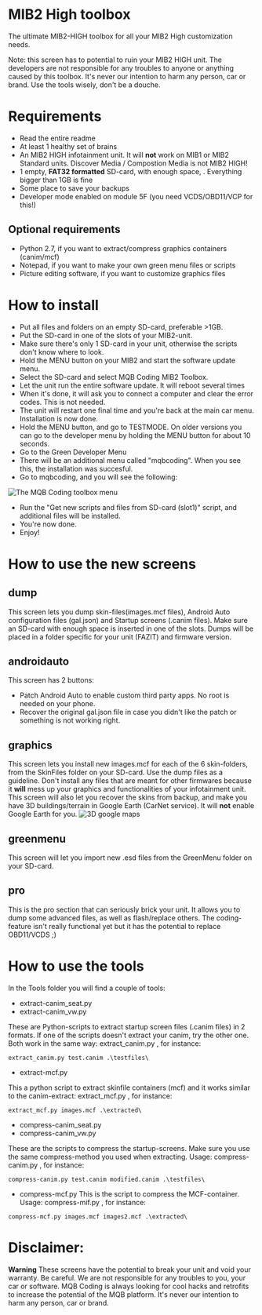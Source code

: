 # MIB2 High toolbox
The ultimate MIB2-HIGH toolbox for all your MIB2 High customization needs.

Note: this screen has to potential to ruin your MIB2 HIGH unit. The developers are not responsible for any troubles to anyone or anything caused by this toolbox.
It's never our intention to harm any person, car or brand. Use the tools wisely, don't be a douche.

# Requirements
- Read the entire readme
- At least 1 healthy set of brains
- An MIB2 HIGH infotainment unit. It will **not** work on MIB1 or MIB2 Standard units. Discover Media / Compostion Media is not MIB2 HIGH!
- 1 empty, **FAT32 formatted** SD-card, with enough space, . Everything bigger than 1GB is fine
- Some place to save your backups
- Developer mode enabled on module 5F (you need VCDS/OBD11/VCP for this!)

## Optional requirements ##
- Python 2.7, if you want to extract/compress graphics containers (canim/mcf)
- Notepad, if you want to make your own green menu files or scripts
- Picture editing software, if you want to customize graphics files

# How to install
- Put all files and folders on an empty SD-card, preferable >1GB.
- Put the SD-card in one of the slots of your MIB2-unit. 
- Make sure there's only 1 SD-card in your unit, otherwise the scripts don't know where to look.
- Hold the MENU button on your MIB2 and start the software update menu.
- Select the SD-card and select MQB Coding MIB2 Toolbox.
- Let the unit run the entire software update. It will reboot several times
- When it's done, it will ask you to connect a computer and clear the error codes. This is not needed.
- The unit will restart one final time and you're back at the main car menu. Installation is now done.
- Hold the MENU button, and go to TESTMODE. On older versions you can go to the developer menu by holding the MENU button for about 10 seconds.
- Go to the Green Developer Menu
- There will be an additional menu called "mqbcoding". When you see this, the installation was succesful.
- Go to mqbcoding, and you will see the following:

![The MQB Coding toolbox menu](https://i.imgur.com/yJ0ZvKb.png)

- Run the "Get new scripts and files from SD-card (slot1)" script, and additional files will be installed.
- You're now done.
- Enjoy!

# How to use the new screens

## dump
This screen lets you dump skin-files(images.mcf files), Android Auto configuration files (gal.json) and Startup screens (.canim files). Make sure an SD-card with enough space is inserted in one of the slots. Dumps will be placed in a folder specific for your unit (FAZIT) and firmware version.

## androidauto
This screen has 2 buttons:
- Patch Android Auto to enable custom third party apps. No root is needed on your phone.
- Recover the original gal.json file in case you didn't like the patch or something is not working right.

## graphics
This screen lets you install new images.mcf for each of the 6 skin-folders, from the SkinFiles folder on your SD-card. Use the dump files as a guideline. Don't install any files that are meant for other firmwares because it **will** mess up your graphics and functionalities of your infotainment unit.
This screen will also let you recover the skins from backup, and make you have 3D buildings/terrain in Google Earth (CarNet service). It will **not** enable Google Earth for you.
![3D google maps](https://i.imgur.com/Jv5Tftm.png)

## greenmenu
This screen will let you import new .esd files from the GreenMenu folder on your SD-card.

## pro
This is the pro section that can seriously brick your unit. It allows you to dump some advanced files, as well as flash/replace others. The coding-feature isn't really functional yet but it has the potential to replace OBD11/VCDS ;)

# How to use the tools
In the Tools folder you will find a couple of tools:
- extract-canim_seat.py
- extract-canim_vw.py

These are Python-scripts to extract startup screen files (.canim files) in 2 formats. If one of the scripts doesn't extract your canim, try the other one. Both work in the same way: extract_canim.py <filename> <outdir>, for instance: 

```extract_canim.py test.canim .\testfiles\```

- extract-mcf.py
 
This a python script to extract skinfile containers (mcf) and it works similar to the canim-extract: extract_mcf.py <filename> <outdir>, for instance:
 
 ```extract_mcf.py images.mcf .\extracted\```
 
 
- compress-canim_seat.py
- compress-canim_vw.py

These are the scripts to compress the startup-screens. Make sure you use the same compress-method you used when extracting. Usage: compress-canim.py <original-file> <new-file> <imagesdir>, for instance:

```compress-canim.py test.canim modified.canim .\testfiles\```

- compress-mcf.py
This is the script to compress the MCF-container. Usage: compress-mif.py <original-file> <new-file> <imagesdir>, for instance:
  
```compress-mcf.py images.mcf images2.mcf .\extracted\```



# Disclaimer:
**Warning** These screens have the potential to break your unit and void your warranty. Be careful. We are not responsible for any troubles to you, your car or software. MQB Coding is always looking for cool hacks and retrofits to increase the potential of the MQB platform. It's never our intention to harm any person, car or brand.



